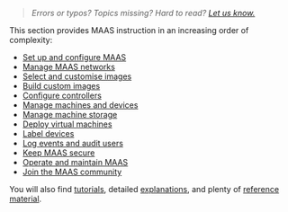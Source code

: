 > *Errors or typos? Topics missing? Hard to read? <a href="https://docs.google.com/forms/d/e/1FAIpQLScIt3ffetkaKW3gDv6FDk7CfUTNYP_HGmqQotSTtj2htKkVBw/viewform?usp=pp_url&entry.1739714854=https://maas.io/docs/how-to-guides" target = "_blank">Let us know.</a>*

This section provides MAAS instruction in an increasing order of complexity:

- [Set up and configure MAAS](/t/how-to-set-up-maas/6202)
- [Manage MAAS networks](/t/how-to-manage-maas-networks/6742)
- [Select and customise images](/t/how-to-manage-maas-images/6192)
- [Build custom images](/t/how-to-customise-images/5104)
- [Configure controllers](/t/how-to-manage-controllers/6498)
- [Manage machines and devices](/t/how-to-use-machines/6193)
- [Manage machine storage](/t/how-to-manage-storage/7846)
- [Deploy virtual machines](/t/how-to-use-virtual-machines/6500)
- [Label devices](/t/how-to-label-machines/6200)
- [Log events and audit users](/t/how-to-use-logging/6956)
- [Keep MAAS secure](/t/how-to-secure-maas/6503)
- [Operate and maintain MAAS](/t/how-to-operate-maas/6799)
- [Join the MAAS community](/t/how-to-join-the-community/5428)

You will also find [tutorials](/t/tutorials/6140), detailed [explanations](/t/explanation/6141), and plenty of [reference material](/t/reference/6143).